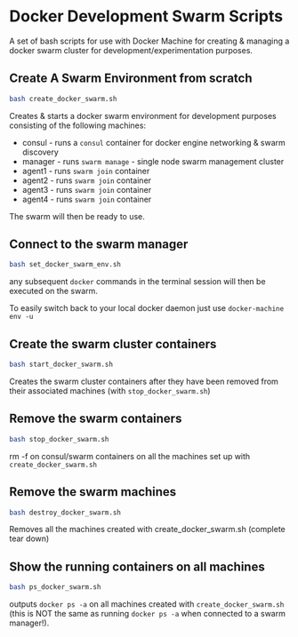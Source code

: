 # Docker Development Swarm Scripts
A set of bash scripts for use with Docker Machine for creating & managing a docker swarm cluster for development/experimentation purposes.

## Create A Swarm Environment from scratch
```bash
bash create_docker_swarm.sh
```
Creates & starts a docker swarm environment for development purposes consisting of the following machines:
- consul - runs a `consul` container for docker engine networking & swarm discovery
- manager - runs `swarm manage` - single node swarm management cluster
- agent1 - runs `swarm join` container
- agent2 - runs `swarm join` container
- agent3 - runs `swarm join` container
- agent4 - runs `swarm join` container

The swarm will then be ready to use.

## Connect to the swarm manager
```bash
bash set_docker_swarm_env.sh
```
any subsequent `docker` commands in the terminal session will then be executed on the swarm.

To easily switch back to your local docker daemon just use `docker-machine env -u`

## Create the swarm cluster containers
```bash
bash start_docker_swarm.sh
```
Creates the swarm cluster containers after they have been removed from their associated machines (with `stop_docker_swarm.sh`)

## Remove the swarm containers
```bash
bash stop_docker_swarm.sh
```
rm -f on consul/swarm containers on all the machines set up with `create_docker_swarm.sh`

## Remove the swarm machines
```bash
bash destroy_docker_swarm.sh
```
Removes all the machines created with create_docker_swarm.sh (complete tear down)

## Show the running containers on all machines
```bash
bash ps_docker_swarm.sh
```
outputs `docker ps -a` on all machines created with `create_docker_swarm.sh` (this is NOT the same as running `docker ps -a` when connected to a swarm manager!).